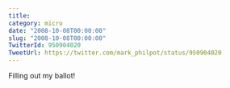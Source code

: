 ```yaml
---
title: 
category: micro
date: "2008-10-08T00:00:00"
slug: "2008-10-08T00:00:00"
TwitterId: 950904020
TweetUrl: https://twitter.com/mark_philpot/status/950904020
---
```


Filling out my ballot!
